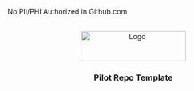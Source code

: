 No PII/PHI Authorized in Github.com

<!-- PROJECT SHIELDS -->
<!--
*** I'm using markdown "reference style" links for readability.
*** Reference links are enclosed in brackets [ ] instead of parentheses ( ).
*** See the bottom of this document for the declaration of the reference variables
*** for contributors-url, forks-url, etc. This is an optional, concise syntax you may use.
*** https://www.markdownguide.org/basic-syntax/#reference-style-links
-->
<!--
[![Contributors][contributors-shield]][contributors-url]
[![Forks][forks-shield]][forks-url]
[![Stargazers][stars-shield]][stars-url]
[![Issues][issues-shield]][issues-url]
<!--
<!-- Pilot LOGO -->
<br />
<div align="center">
  <a href="https://github.com/VA-CCPI/Pilot_Template/blob/main/.images/CCPI.PNG">
    <img src="https://github.com/VA-CCPI/Pilot_Template/blob/main/.images/CCPI.PNG" alt="Logo" width="210" height="60">
  </a>

  <h3 align="center"> Pilot Repo Template</h3>



